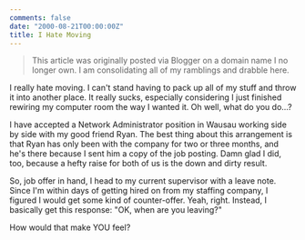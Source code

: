 ```yaml
---
comments: false
date: "2000-08-21T00:00:00Z"
title: I Hate Moving
---
```


> This article was originally posted via Blogger on a domain name I no longer own.  I am consolidating all of my ramblings and drabble here.

I really hate moving. I can't stand having to pack up all of my stuff and throw it into another place. It really sucks, especially considering I just finished rewiring my computer room the way I wanted it. Oh well, what do you do...? 

I have accepted a Network Administrator position in Wausau working side by side with my good friend Ryan. The best thing about this arrangement is that Ryan has only been with the company for two or three months, and he's there because I sent him a copy of the job posting. Damn glad I did, too, because a hefty raise for both of us is the down and dirty result. 

So, job offer in hand, I head to my current supervisor with a leave note. Since I'm within days of getting hired on from my staffing company, I figured I would get some kind of counter-offer. Yeah, right. Instead, I basically get this response: "OK, when are you leaving?" 

How would that make YOU feel?
